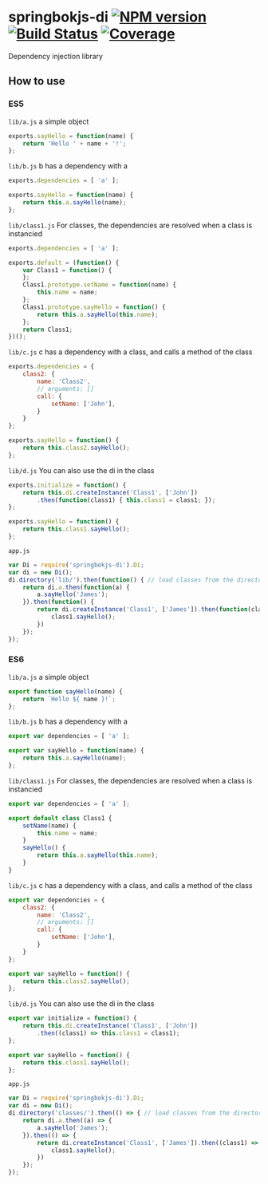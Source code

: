 # springbokjs-di  [![NPM version][npm-image]][npm-url] [![Build Status][build-status-image]][build-status-url] [![Coverage][coverage-image]][coverage-url]

[build-status-image]: https://drone.io/github.com/christophehurpeau/springbokjs-di/status.png
[build-status-url]: https://drone.io/github.com/christophehurpeau/springbokjs-di/latest
[npm-image]: https://img.shields.io/npm/v/springbokjs-di.svg?style=flat
[npm-url]: https://npmjs.org/package/springbokjs-di
[coverage-image]: http://img.shields.io/badge/coverage-79%-yellow.svg?style=flat
[coverage-url]: http://christophehurpeau.github.io/springbokjs-di/docs/coverage.html


Dependency injection library


## How to use

### ES5

`lib/a.js` a simple object

```js
exports.sayHello = function(name) {
    return 'Hello ' + name + '!';
};
```

`lib/b.js` b has a dependency with a

```js
exports.dependencies = [ 'a' ];

exports.sayHello = function(name) {
    return this.a.sayHello(name);
};
```

`lib/class1.js` For classes, the dependencies are resolved when a class is instancied

```js
exports.dependencies = [ 'a' ];

exports.default = (function() {
    var Class1 = function() {
    };
    Class1.prototype.setName = function(name) {
        this.name = name;
    };
    Class1.prototype.sayHello = function() {
        return this.a.sayHello(this.name);
    };
    return Class1;
})();

```

`lib/c.js` c has a dependency with a class, and calls a method of the class

```js
exports.dependencies = {
    class2: {
        name: 'Class2',
        // arguments: []
        call: {
            setName: ['John'],
        }
    }
};

exports.sayHello = function() {
    return this.class2.sayHello();
};
```

`lib/d.js` You can also use the di in the class

```js
exports.initialize = function() {
    return this.di.createInstance('Class1', ['John'])
        .then(function(class1) { this.class1 = class1; });
};

exports.sayHello = function() {
    return this.class1.sayHello();
};

```


`app.js`

```js
var Di = require('springbokjs-di').Di;
var di = new Di();
di.directory('lib/').then(function() { // load classes from the directory
    return di.a.then(function(a) {
        a.sayHello('James');
    }).then(function() {
        return di.createInstance('Class1', ['James']).then(function(class1) {
            class1.sayHello();
        })
    });
});

```


### ES6

`lib/a.js` a simple object

```js
export function sayHello(name) {
    return `Hello ${ name }!`;
};
```

`lib/b.js` b has a dependency with a

```js
export var dependencies = [ 'a' ];

export var sayHello = function(name) {
    return this.a.sayHello(name);
};
```

`lib/class1.js` For classes, the dependencies are resolved when a class is instancied

```js
export var dependencies = [ 'a' ];

export default class Class1 {
    setName(name) {
        this.name = name;
    }
    sayHello() {
        return this.a.sayHello(this.name);
    }
}
```

`lib/c.js` c has a dependency with a class, and calls a method of the class

```js
export var dependencies = {
    class2: {
        name: 'Class2',
        // arguments: []
        call: {
            setName: ['John'],
        }
    }
};

export var sayHello = function() {
    return this.class2.sayHello();
};
```

`lib/d.js` You can also use the di in the class

```js
export var initialize = function() {
    return this.di.createInstance('Class1', ['John'])
        .then((class1) => this.class1 = class1);
};

export var sayHello = function() {
    return this.class1.sayHello();
};
```


`app.js`

```js
var Di = require('springbokjs-di').Di;
var di = new Di();
di.directory('classes/').then(() => { // load classes from the directory
    return di.a.then((a) => {
        a.sayHello('James');
    }).then(() => {
        return di.createInstance('Class1', ['James']).then((class1) => {
            class1.sayHello();
        })
    });
});

```


